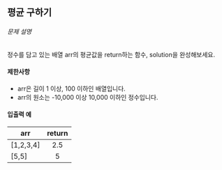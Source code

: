 ## 평균 구하기

###### 문제 설명

정수를 담고 있는 배열 arr의 평균값을 return하는 함수, solution을 완성해보세요.

#### 제한사항

- arr은 길이 1 이상, 100 이하인 배열입니다.
- arr의 원소는 -10,000 이상 10,000 이하인 정수입니다.

#### 입출력 예

| arr       | return |
| --------- | :----: |
| [1,2,3,4] |  2.5   |
| [5,5]     |   5    |